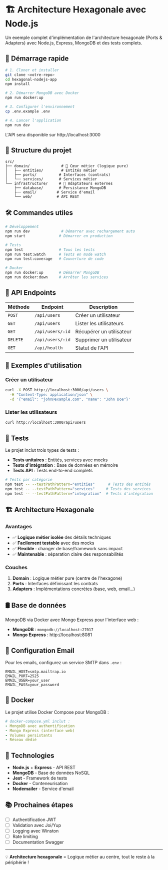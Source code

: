 # 🏗️ Architecture Hexagonale avec Node.js

Un exemple complet d'implémentation de l'architecture hexagonale (Ports & Adapters) avec Node.js, Express, MongoDB et des tests complets.

## 🚀 Démarrage rapide

```bash
# 1. Cloner et installer
git clone <votre-repo>
cd hexagonal-nodejs-app
npm install

# 2. Démarrer MongoDB avec Docker
npm run docker:up

# 3. Configurer l'environnement
cp .env.example .env

# 4. Lancer l'application
npm run dev
```

L'API sera disponible sur http://localhost:3000

## 📁 Structure du projet

```
src/
├── domain/              # 🎯 Cœur métier (logique pure)
│   ├── entities/        # Entités métier
│   ├── ports/          # Interfaces (contrats)
│   └── services/       # Services métier
└── infrastructure/     # 🔌 Adaptateurs externes
    ├── database/       # Persistance MongoDB
    ├── email/         # Service d'email
    └── web/           # API REST
```

## 🛠️ Commandes utiles

```bash
# Développement
npm run dev              # Démarrer avec rechargement auto
npm start               # Démarrer en production

# Tests
npm test                # Tous les tests
npm run test:watch      # Tests en mode watch
npm run test:coverage   # Couverture de code

# Docker
npm run docker:up       # Démarrer MongoDB
npm run docker:down     # Arrêter les services
```

## 📡 API Endpoints

| Méthode | Endpoint | Description |
|---------|----------|-------------|
| `POST` | `/api/users` | Créer un utilisateur |
| `GET` | `/api/users` | Lister les utilisateurs |
| `GET` | `/api/users/:id` | Récupérer un utilisateur |
| `DELETE` | `/api/users/:id` | Supprimer un utilisateur |
| `GET` | `/api/health` | Statut de l'API |

## 🧪 Exemples d'utilisation

### Créer un utilisateur
```bash
curl -X POST http://localhost:3000/api/users \
  -H "Content-Type: application/json" \
  -d '{"email": "john@example.com", "name": "John Doe"}'
```

### Lister les utilisateurs
```bash
curl http://localhost:3000/api/users
```

## 🧪 Tests

Le projet inclut trois types de tests :

- **Tests unitaires** : Entités, services avec mocks
- **Tests d'intégration** : Base de données en mémoire
- **Tests API** : Tests end-to-end complets

```bash
# Tests par catégorie
npm test -- --testPathPattern="entities"      # Tests des entités
npm test -- --testPathPattern="services"     # Tests des services
npm test -- --testPathPattern="integration"  # Tests d'intégration
```

## 🏗️ Architecture Hexagonale

### Avantages
- ✅ **Logique métier isolée** des détails techniques
- ✅ **Facilement testable** avec des mocks
- ✅ **Flexible** : changer de base/framework sans impact
- ✅ **Maintenable** : séparation claire des responsabilités

### Couches
1. **Domain** : Logique métier pure (centre de l'hexagone)
2. **Ports** : Interfaces définissant les contrats
3. **Adapters** : Implémentations concrètes (base, web, email...)

## 🛢️ Base de données

MongoDB via Docker avec Mongo Express pour l'interface web :
- **MongoDB** : `mongodb://localhost:27017`
- **Mongo Express** : http://localhost:8081

## 📧 Configuration Email

Pour les emails, configurez un service SMTP dans `.env` :
```env
EMAIL_HOST=smtp.mailtrap.io
EMAIL_PORT=2525
EMAIL_USER=your_user
EMAIL_PASS=your_password
```

## 🐳 Docker

Le projet utilise Docker Compose pour MongoDB :
```yaml
# docker-compose.yml inclut :
- MongoDB avec authentification
- Mongo Express (interface web)
- Volumes persistants
- Réseau dédié
```

## 🔧 Technologies

- **Node.js** + **Express** - API REST
- **MongoDB** - Base de données NoSQL
- **Jest** - Framework de tests
- **Docker** - Conteneurisation
- **Nodemailer** - Service d'email

## 📚 Prochaines étapes

- [ ] Authentification JWT
- [ ] Validation avec Joi/Yup
- [ ] Logging avec Winston
- [ ] Rate limiting
- [ ] Documentation Swagger

---

💡 **Architecture hexagonale** = Logique métier au centre, tout le reste à la périphérie !
